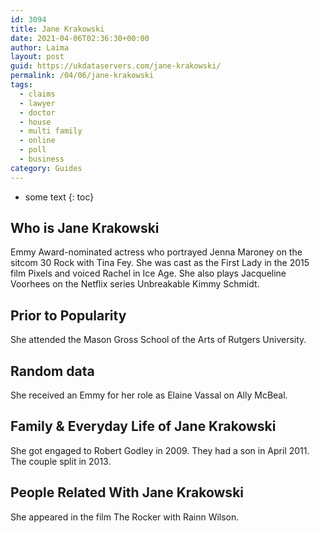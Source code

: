 ```yaml
---
id: 3094
title: Jane Krakowski
date: 2021-04-06T02:36:30+00:00
author: Laima
layout: post
guid: https://ukdataservers.com/jane-krakowski/
permalink: /04/06/jane-krakowski
tags:
  - claims
  - lawyer
  - doctor
  - house
  - multi family
  - online
  - poll
  - business
category: Guides
---
```


* some text
{: toc}


## Who is Jane Krakowski
                  
                  
                  
Emmy Award-nominated actress who portrayed Jenna Maroney on the sitcom 30 Rock with Tina Fey. She was cast as the First Lady in the 2015 film Pixels and voiced Rachel in Ice Age. She also plays Jacqueline Voorhees on the Netflix series Unbreakable Kimmy Schmidt.
                  
              
            
              
            
                
                
                
## Prior to Popularity
                  
                  
                  
She attended the Mason Gross School of the Arts of Rutgers University.
                  
              
            
              
            
                
                
                
## Random data
                  
                  
                  
She received an Emmy for her role as Elaine Vassal on Ally McBeal.
                  
              
            
              
            
                
                
                
## Family & Everyday Life of Jane Krakowski
                  
                  
                  
She got engaged to Robert Godley in 2009. They had a son in April 2011. The couple split in 2013.
                  
              
            
              
            
                
                
                
## People Related With Jane Krakowski
                  
                  
                  
She appeared in the film The Rocker with Rainn Wilson.
                  
              
            
              
            
                
              
            
              
              
            
            
              
            
          
          
          